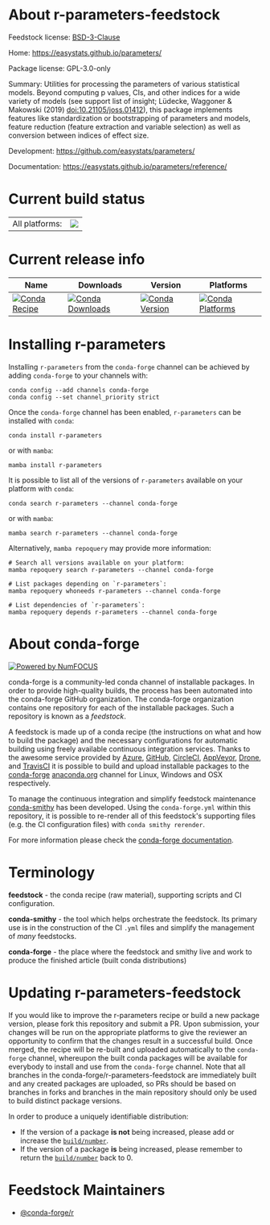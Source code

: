 About r-parameters-feedstock
============================

Feedstock license: [BSD-3-Clause](https://github.com/conda-forge/r-parameters-feedstock/blob/main/LICENSE.txt)

Home: https://easystats.github.io/parameters/

Package license: GPL-3.0-only

Summary: Utilities for processing the parameters of various statistical models. Beyond computing p values, CIs, and other indices for a wide variety of models (see support list of insight; Lüdecke, Waggoner & Makowski (2019) <doi:10.21105/joss.01412>), this package implements features like standardization or bootstrapping of parameters and models, feature reduction (feature extraction and variable selection) as well as conversion between indices of effect size.

Development: https://github.com/easystats/parameters/

Documentation: https://easystats.github.io/parameters/reference/

Current build status
====================


<table><tr><td>All platforms:</td>
    <td>
      <a href="https://dev.azure.com/conda-forge/feedstock-builds/_build/latest?definitionId=7888&branchName=main">
        <img src="https://dev.azure.com/conda-forge/feedstock-builds/_apis/build/status/r-parameters-feedstock?branchName=main">
      </a>
    </td>
  </tr>
</table>

Current release info
====================

| Name | Downloads | Version | Platforms |
| --- | --- | --- | --- |
| [![Conda Recipe](https://img.shields.io/badge/recipe-r--parameters-green.svg)](https://anaconda.org/conda-forge/r-parameters) | [![Conda Downloads](https://img.shields.io/conda/dn/conda-forge/r-parameters.svg)](https://anaconda.org/conda-forge/r-parameters) | [![Conda Version](https://img.shields.io/conda/vn/conda-forge/r-parameters.svg)](https://anaconda.org/conda-forge/r-parameters) | [![Conda Platforms](https://img.shields.io/conda/pn/conda-forge/r-parameters.svg)](https://anaconda.org/conda-forge/r-parameters) |

Installing r-parameters
=======================

Installing `r-parameters` from the `conda-forge` channel can be achieved by adding `conda-forge` to your channels with:

```
conda config --add channels conda-forge
conda config --set channel_priority strict
```

Once the `conda-forge` channel has been enabled, `r-parameters` can be installed with `conda`:

```
conda install r-parameters
```

or with `mamba`:

```
mamba install r-parameters
```

It is possible to list all of the versions of `r-parameters` available on your platform with `conda`:

```
conda search r-parameters --channel conda-forge
```

or with `mamba`:

```
mamba search r-parameters --channel conda-forge
```

Alternatively, `mamba repoquery` may provide more information:

```
# Search all versions available on your platform:
mamba repoquery search r-parameters --channel conda-forge

# List packages depending on `r-parameters`:
mamba repoquery whoneeds r-parameters --channel conda-forge

# List dependencies of `r-parameters`:
mamba repoquery depends r-parameters --channel conda-forge
```


About conda-forge
=================

[![Powered by
NumFOCUS](https://img.shields.io/badge/powered%20by-NumFOCUS-orange.svg?style=flat&colorA=E1523D&colorB=007D8A)](https://numfocus.org)

conda-forge is a community-led conda channel of installable packages.
In order to provide high-quality builds, the process has been automated into the
conda-forge GitHub organization. The conda-forge organization contains one repository
for each of the installable packages. Such a repository is known as a *feedstock*.

A feedstock is made up of a conda recipe (the instructions on what and how to build
the package) and the necessary configurations for automatic building using freely
available continuous integration services. Thanks to the awesome service provided by
[Azure](https://azure.microsoft.com/en-us/services/devops/), [GitHub](https://github.com/),
[CircleCI](https://circleci.com/), [AppVeyor](https://www.appveyor.com/),
[Drone](https://cloud.drone.io/welcome), and [TravisCI](https://travis-ci.com/)
it is possible to build and upload installable packages to the
[conda-forge](https://anaconda.org/conda-forge) [anaconda.org](https://anaconda.org/)
channel for Linux, Windows and OSX respectively.

To manage the continuous integration and simplify feedstock maintenance
[conda-smithy](https://github.com/conda-forge/conda-smithy) has been developed.
Using the ``conda-forge.yml`` within this repository, it is possible to re-render all of
this feedstock's supporting files (e.g. the CI configuration files) with ``conda smithy rerender``.

For more information please check the [conda-forge documentation](https://conda-forge.org/docs/).

Terminology
===========

**feedstock** - the conda recipe (raw material), supporting scripts and CI configuration.

**conda-smithy** - the tool which helps orchestrate the feedstock.
                   Its primary use is in the construction of the CI ``.yml`` files
                   and simplify the management of *many* feedstocks.

**conda-forge** - the place where the feedstock and smithy live and work to
                  produce the finished article (built conda distributions)


Updating r-parameters-feedstock
===============================

If you would like to improve the r-parameters recipe or build a new
package version, please fork this repository and submit a PR. Upon submission,
your changes will be run on the appropriate platforms to give the reviewer an
opportunity to confirm that the changes result in a successful build. Once
merged, the recipe will be re-built and uploaded automatically to the
`conda-forge` channel, whereupon the built conda packages will be available for
everybody to install and use from the `conda-forge` channel.
Note that all branches in the conda-forge/r-parameters-feedstock are
immediately built and any created packages are uploaded, so PRs should be based
on branches in forks and branches in the main repository should only be used to
build distinct package versions.

In order to produce a uniquely identifiable distribution:
 * If the version of a package **is not** being increased, please add or increase
   the [``build/number``](https://docs.conda.io/projects/conda-build/en/latest/resources/define-metadata.html#build-number-and-string).
 * If the version of a package **is** being increased, please remember to return
   the [``build/number``](https://docs.conda.io/projects/conda-build/en/latest/resources/define-metadata.html#build-number-and-string)
   back to 0.

Feedstock Maintainers
=====================

* [@conda-forge/r](https://github.com/conda-forge/r/)

